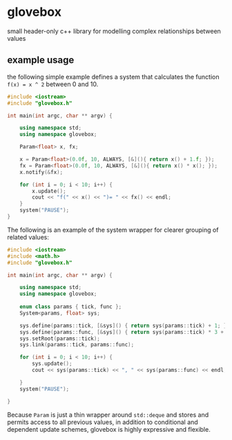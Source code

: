 # glovebox
small header-only c++ library for modelling complex relationships between values

## example usage
the following simple example defines a system that calculates the function ```f(x) = x ^ 2``` between 0 and 10.
```c++
#include <iostream>
#include "glovebox.h"

int main(int argc, char ** argv) {

	using namespace std;
	using namespace glovebox;

	Param<float> x, fx;

	x = Param<float>(0.0f, 10, ALWAYS, [&](){ return x() + 1.f; });
	fx = Param<float>(0.0f, 10, ALWAYS, [&](){ return x() * x(); });
	x.notify(&fx);

	for (int i = 0; i < 10; i++) {
		x.update();
		cout << "f(" << x() << ")= " << fx() << endl;
	}
	system("PAUSE");
}
```
The following is an example of the system wrapper for clearer grouping of related values:
```c++
#include <iostream>
#include <math.h>
#include "glovebox.h"

int main(int argc, char ** argv) {

	using namespace std;
	using namespace glovebox;
	
	enum class params { tick, func };
	System<params, float> sys;

	sys.define(params::tick, [&sys]() { return sys(params::tick) + 1; });
	sys.define(params::func, [&sys]() { return sys(params::tick) * 3 + 1; });
	sys.setRoot(params::tick);
	sys.link(params::tick, params::func);

	for (int i = 0; i < 10; i++) {
		sys.update();
		cout << sys(params::tick) << ", " << sys(params::func) << endl;

	}
	system("PAUSE");

}
```

Because ```Param``` is just a thin wrapper around ```std::deque``` and stores and permits access to all previous values, in addition to conditional and dependent update schemes, glovebox is highly expressive and flexible.
